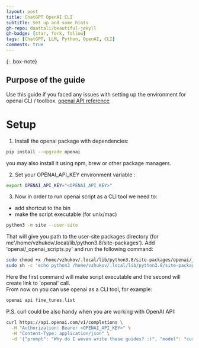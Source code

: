 ```yaml
---
layout: post
title: ChatGPT OpenAI CLI
subtitle: Set up and some hints
gh-repo: daattali/beautiful-jekyll
gh-badge: [star, fork, follow]
tags: [ChatGPT, LLM, Python, OpenAI, CLI]
comments: true
---
```


{: .box-note}

## Purpose of the guide
Use this guide if you faced any issues with setting up the environment for openai CLI / toolbox.
[openai API reference](https://platform.openai.com/docs/api-reference/introduction)

# Setup
1. Install the openai package with dependencies:
```bash
pip install --upgrade openai
```
you may also install it using npm, brew or other package managers.

2. Set your OPENAI_API_KEY environment variable :
```bash
export OPENAI_API_KEY="<OPENAI_API_KEY>"
```
3. Now in order to run openai script as a CLI tool we need to:  
- add shortcut to the bin
- make the script executable (for unix/mac)
```bash
python3 -m site --user-site
```
That will give you path to the user-site packages directory (for me'/home/vzhukov/.local/lib/python3.8/site-packages'). 
Add 'openai/_openai_scripts.py' and run the following command:
```bash
sudo chmod +x /home/vzhukov/.local/lib/python3.8/site-packages/openai/_openai_scripts.py
sudo sh -c 'echo python3 /home/vzhukov/.local/lib/python3.8/site-packages/openai/_openai_scripts.py \$\@ > /usr/local/bin/openai'
```
Here the first command will make script executable and the second will create link to 'openai' call.  
From now on you can use openai as a CLI tool, for example:
```bash
openai api fine_tunes.list
```


P.S. curl could be also handy when you are working with OpenAI API:
```bash
curl https://api.openai.com/v1/completions \
  -H "Authorization: Bearer <OPENAI_API_KEY>" \
  -H "Content-Type: application/json" \
  -d '{"prompt": "Why do I weven write these guides? :)", "model": "curie:ft-responder-2023-06-28-04-36-35"}'
```
